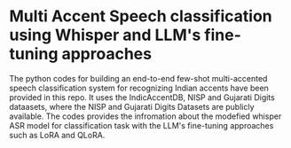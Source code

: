 # Multi Accent Speech classification using Whisper and LLM's fine-tuning approaches

The python codes for building an end-to-end few-shot multi-accented speech classification system for recognizing Indian accents have been provided in this repo. It uses the IndicAccentDB, NISP and Gujarati Digits dataasets, where the NISP and Gujarati Digits Datasets are publicly available. The codes provides the infromation about the modefied whisper ASR model for classification task with the LLM's fine-tuning approaches such as LoRA and QLoRA.